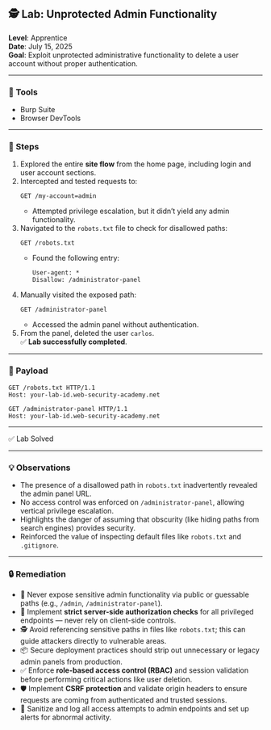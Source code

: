 ## 🕵️ Lab: Unprotected Admin Functionality  
**Level**: Apprentice  
**Date**: July 15, 2025  
**Goal**: Exploit unprotected administrative functionality to delete a user account without proper authentication.

---

### 🧰 Tools  
- Burp Suite  
- Browser DevTools  

---

### 🧭 Steps  

1. Explored the entire **site flow** from the home page, including login and user account sections.  
2. Intercepted and tested requests to:
   ```
   GET /my-account=admin
   ```
   - Attempted privilege escalation, but it didn’t yield any admin functionality.  
3. Navigated to the `robots.txt` file to check for disallowed paths:
   ```
   GET /robots.txt
   ```
   - Found the following entry:  
     ```
     User-agent: *
     Disallow: /administrator-panel
     ```
4. Manually visited the exposed path:
   ```
   GET /administrator-panel
   ```
   - Accessed the admin panel without authentication.  
5. From the panel, deleted the user `carlos`.  
   ✅ **Lab successfully completed**.

---

### 🧪 Payload  
```
GET /robots.txt HTTP/1.1  
Host: your-lab-id.web-security-academy.net  
```

```
GET /administrator-panel HTTP/1.1  
Host: your-lab-id.web-security-academy.net  
```

---

✅ Lab Solved  

---

### 💡 Observations  

- The presence of a disallowed path in `robots.txt` inadvertently revealed the admin panel URL.  
- No access control was enforced on `/administrator-panel`, allowing vertical privilege escalation.  
- Highlights the danger of assuming that obscurity (like hiding paths from search engines) provides security.  
- Reinforced the value of inspecting default files like `robots.txt` and `.gitignore`.

---

### 🔒 Remediation  

- 🚫 Never expose sensitive admin functionality via public or guessable paths (e.g., `/admin`, `/administrator-panel`).  
- 🔐 Implement **strict server-side authorization checks** for all privileged endpoints — never rely on client-side controls.  
- 🕵️ Avoid referencing sensitive paths in files like `robots.txt`; this can guide attackers directly to vulnerable areas.  
- 📦 Secure deployment practices should strip out unnecessary or legacy admin panels from production.  
- ✅ Enforce **role-based access control (RBAC)** and session validation before performing critical actions like user deletion.  
- 🛡️ Implement **CSRF protection** and validate origin headers to ensure requests are coming from authenticated and trusted sessions.  
- 🧼 Sanitize and log all access attempts to admin endpoints and set up alerts for abnormal activity.

